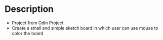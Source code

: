 # Description
- Project from Odin Project
- Create a small and simple sketch board in which user can use mouse to color the board